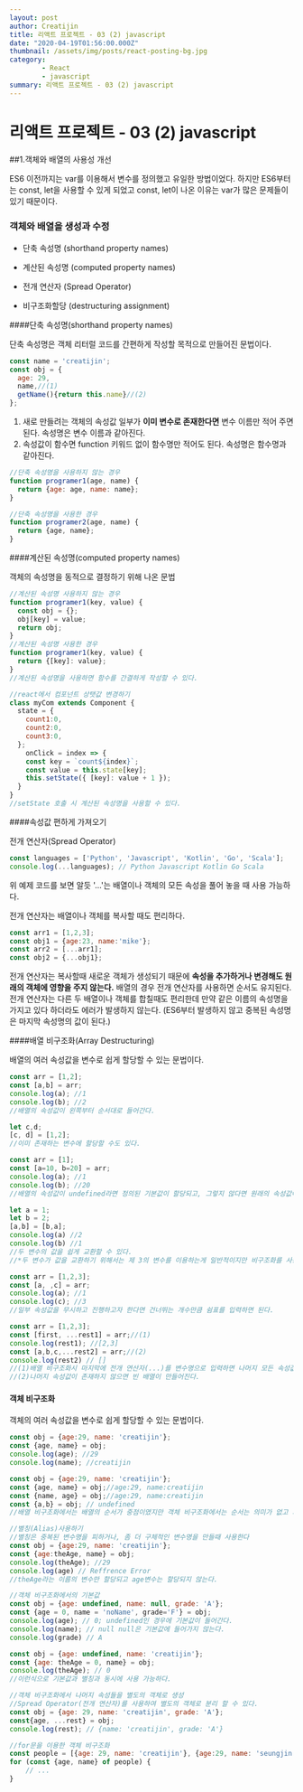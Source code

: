 ```yaml
---
layout: post
author: Creatijin
title: 리액트 프로젝트 - 03 (2) javascript
date: "2020-04-19T01:56:00.000Z"
thumbnail: /assets/img/posts/react-posting-bg.jpg
category:
        - React
        - javascript
summary: 리액트 프로젝트 - 03 (2) javascript
---
```



# 리액트 프로젝트 - 03 (2) javascript

##1.객체와 배열의 사용성 개선

ES6 이전까지는 var를 이용해서 변수를 정의했고 유일한 방법이었다. 하지만 ES6부터는 const, let을 사용할 수 있게 되었고 const, let이 나온 이유는 var가 많은 문제들이 있기 때문이다.

### 객체와 배열을 생성과 수정

- 단축 속성명 (shorthand property names)

- 계산된 속성명 (computed property names)

- 전개 연산자 (Spread Operator)

- 비구조화할당 (destructuring assignment)

  

####단축 속성명(shorthand property names)

단축 속성명은 객체 리터럴 코드를 간편하게 작성할 목적으로 만들어진 문법이다.

~~~javascript
const name = 'creatijin';
const obj = {
  age: 29,
  name,//(1)
  getName(){return this.name}//(2)
};
~~~

1. 새로 만들려는 객체의 속성값 일부가 **이미 변수로 존재한다면** 변수 이름만 적어 주면 된다. 속성명은 변수 이름과 같아진다.
2. 속성값이 함수면 function 키워드 없이 함수명만 적어도 된다. 속성명은 함수명과 같아진다.

~~~javascript
//단축 속성명을 사용하지 않는 경우
function programer1(age, name) {
  return {age: age, name: name};
}

//단축 속성명을 사용한 경우
function programer2(age, name) {
  return {age, name};
}
~~~



####계산된 속성명(computed property names)

객체의 속성명을 동적으로 결정하기 위해 나온 문법

~~~javascript
//계산된 속성명 사용하지 않는 경우
function programer1(key, value) {
  const obj = {};
  obj[key] = value;
  return obj;
}
//계산된 속성명 사용한 경우
function programer1(key, value) {
  return {[key]: value};
}
//계산된 속성명을 사용하면 함수를 간결하게 작성할 수 있다.

//react에서 컴포넌트 상탯값 변경하기
class myCom extends Component {
  state = {
    count1:0,
    count2:0,
    count3:0,
  };
	onClick = index => {
    const key = `count${index}`;
    const value = this.state[key];
    this.setState({ [key]: value + 1 });
  }
}
//setState 호출 시 계산된 속성명을 사용할 수 있다.
~~~



####속성값 편하게 가져오기

전개 연산자(Spread Operator)

~~~javascript
const languages = ['Python', 'Javascript', 'Kotlin', 'Go', 'Scala'];
console.log(...languages); // Python Javascript Kotlin Go Scala
~~~

위 예제 코드를 보면 알듯 '...'는 배열이나 객체의 모든 속성을 풀어 놓을 때 사용 가능하다.

전개 연산자는 배열이나 객체를 복사할 때도 편리하다.

~~~javascript
const arr1 = [1,2,3];
const obj1 = {age:23, name:'mike'};
const arr2 = [...arr1];
const obj2 = {...obj1};
~~~

전개 연산자는 복사할때 새로운 객체가 생성되기 때문에 **속성을 추가하거나 변경해도 원래의 객체에 영향을 주지 않는다.** 배열의 경우 전개 연산자를 사용하면 순서도 유지된다. 전개 연산자는 다른 두 배열이나 객체를 합칠때도 편리한데 만약 같은 이름의 속성명을 가지고 있다 하더라도 에러가 발생하지 않는다. (ES6부터 발생하지 않고 중복된 속성명은 마지막 속성명의 값이 된다.)



####배열 비구조화(Array Destructuring)

배열의 여러 속성값을 변수로 쉽게 할당할 수 있는 문법이다.

~~~javascript
const arr = [1,2];
const [a,b] = arr;
console.log(a); //1
console.log(b); //2
//배열의 속성값이 왼쪽부터 순서대로 들어간다.

let c,d;
[c, d] = [1,2];
//이미 존재하는 변수에 할당할 수도 있다.

const arr = [1];
const [a=10, b=20] = arr;
console.log(a); //1
console.log(b); //20
//배열의 속성값이 undefined라면 정의된 기본값이 할당되고, 그렇지 않다면 원래의 속성값이 할당된다.

let a = 1;
let b = 2;
[a,b] = [b,a];
console.log(a) //2
console.log(b) //1
//두 변수의 값을 쉽게 교환할 수 있다. 
//*두 변수가 값을 교환하기 위해서는 제 3의 변수를 이용하는게 일반적이지만 비구조화를 사용하면 짧은 코드로 구현할 수 있다.

const arr = [1,2,3];
const [a, ,c] = arr;
console.log(a); //1
console.log(c); //3
//일부 속성값을 무시하고 진행하고자 한다면 건너뛰는 개수만큼 쉼표를 입력하면 된다.

const arr = [1,2,3];
const [first, ...rest1] = arr;//(1)
console.log(rest1); //[2,3]
const [a,b,c,...rest2] = arr;//(2)
console.log(rest2) // []
//(1)배열 비구조화시 마지막에 전개 연산자(...)를 변수명으로 입력하면 나머지 모든 속성값이 새로운 배열로 만들어진다.
//(2)나머지 속성값이 존재하지 않으면 빈 배열이 만들어진다.
~~~



#### 객체 비구조화

객체의 여러 속성값을 변수로 쉽게 할당할 수 있는 문법이다.

~~~javascript
const obj = {age:29, name: 'creatijin'};
const {age, name} = obj;
console.log(age); //29
console.log(name); //creatijin

const obj = {age:29, name: 'creatijin'};
const {age, name} = obj;//age:29, name:creatijin
const {name, age} = obj;//age:29, name:creatijin
const {a,b} = obj; // undefined
//배열 비구조화에서는 배열의 순서가 중점이였지만 객체 비구조화에서는 순서는 의미가 없고 기존의 속성명을 그대로 사영해야 한다는 점이 있다.

//별칭(Alias)사용하기
//별칭은 중복된 변수명을 피하거나, 좀 더 구체적인 변수명을 만들때 사용한다
const obj = {age:29, name: 'creatijin'};
const {age:theAge, name} = obj;
console.log(theAge); //29
console.log(age) // Reffrence Error
//theAge라는 이름의 변수만 할당되고 age변수는 할당되지 않는다.

//객체 비구조화에서의 기본값
const obj = {age: undefined, name: null, grade: 'A'};
const {age = 0, name = 'noName', grade='F'} = obj;
console.log(age); // 0; undefined인 경우에 기본값이 들어간다.
console.log(name); // null null은 기본값에 들어가지 않는다.
console.log(grade) // A

const obj = {age: undefined, name: 'creatijin'};
const {age: theAge = 0, name} = obj;
console.log(theAge); // 0
//이런식으로 기본값과 별칭과 동시에 사용 가능하다.

//객체 비구조화에서 나머지 속성들을 별도의 객체로 생성
//Spread Operator(전개 연산자)를 사용하여 별도의 객체로 분리 할 수 있다.
const obj = {age: 29, name: 'creatijin', grade: 'A'};
const{age, ...rest} = obj;
console.log(rest); // {name: 'creatijin', grade: 'A'}

//for문을 이용한 객체 비구조화
const people = [{age: 29, name: 'creatijin'}, {age:29, name: 'seungjin'}];
for (const {age, name} of people) {
    // ...
}
~~~



























